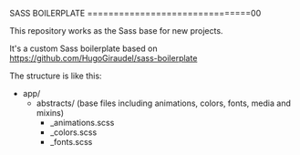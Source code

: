 SASS BOILERPLATE
===============================00

This repository works as the Sass base for new projects.

It's a custom Sass boilerplate based on https://github.com/HugoGiraudel/sass-boilerplate

The structure is like this:
* app/
	* abstracts/ (base files including animations, colors, fonts, media and mixins)
		* _animations.scss
		* _colors.scss
		* _fonts.scss